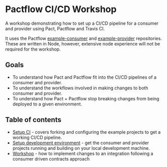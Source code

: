 # Pactflow CI/CD Workshop

A workshop demonstrating how to set up a CI/CD pipeline for a consumer and provider using Pact, Pactflow and Travis CI.

It uses the Pactflow [example-consumer][example-consumer] and [example-provider][example-provider] repositories. These are written in Node, however, extensive node experience will not be required for the workshop.

## Goals

* To understand how Pact and Pactflow fit into the CI/CD pipelines of a consumer and provider.
* To understand the workflows involved in making changes to both consumer and provider.
* To understand how Pact + Pactflow stop breaking changes from being deployed to a given environment.

## Table of contents

* [Setup CI](/set_up_ci/README.md) - covers forking and configuring the example projects to get a working CI/CD pipeline.
* [Setup development environment](/set_up_local_development/README.md) - get the consumer and provider projects running and building on your local development machine.
* [Workshop](/workshop) - how to implement changes to an integration following a consumer driven contracts approach

[example-consumer]: https://github.com/pactflow/example-consumer
[example-provider]: https://github.com/pactflow/example-provider
